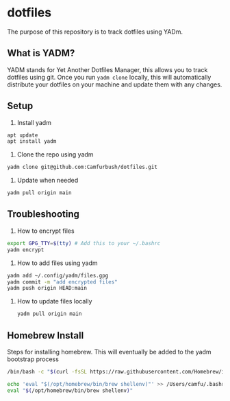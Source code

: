 # dotfiles

The purpose of this repository is to track dotfiles using YADm.

## What is YADM?

YADM stands for Yet Another Dotfiles Manager, this allows you to track dotfiles using git. Once you run `yadm clone` locally, this will automatically distribute your dotfiles on your machine and update them with any changes.

## Setup

1. Install yadm

  ```sh
  apt update
  apt install yadm
  ```

1. Clone the repo using yadm

  ```sh
  yadm clone git@github.com:Camfurbush/dotfiles.git
  ```

1. Update when needed

  ```sh
  yadm pull origin main
  ```

## Troubleshooting

1. How to encrypt files

  ```sh
  export GPG_TTY=$(tty) # Add this to your ~/.bashrc
  yadm encrypt
  ```

1. How to add files using yadm

  ```sh
  yadm add ~/.config/yadm/files.gpg
  yadm commit -m "add encrypted files"
  yadm push origin HEAD:main
  ```

1. How to update files locally

   ```sh
   yadm pull origin main
   ```


## Homebrew Install

Steps for installing homebrew. This will eventually be added to the yadm bootstrap process

```sh
/bin/bash -c "$(curl -fsSL https://raw.githubusercontent.com/Homebrew/install/HEAD/install.sh)"

echo 'eval "$(/opt/homebrew/bin/brew shellenv)"' >> /Users/camfu/.bashrc
eval "$(/opt/homebrew/bin/brew shellenv)"
```